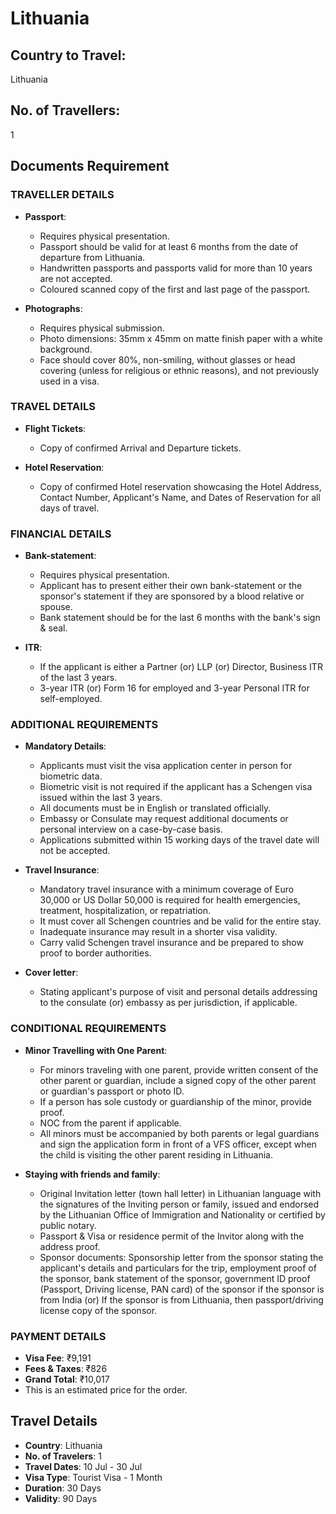 # Lithuania

## Country to Travel:
Lithuania

## No. of Travellers:
1

## Documents Requirement

### TRAVELLER DETAILS

- **Passport**:
  - Requires physical presentation.
  - Passport should be valid for at least 6 months from the date of departure from Lithuania.
  - Handwritten passports and passports valid for more than 10 years are not accepted.
  - Coloured scanned copy of the first and last page of the passport.

- **Photographs**:
  - Requires physical submission.
  - Photo dimensions: 35mm x 45mm on matte finish paper with a white background.
  - Face should cover 80%, non-smiling, without glasses or head covering (unless for religious or ethnic reasons), and not previously used in a visa.

### TRAVEL DETAILS

- **Flight Tickets**:
  - Copy of confirmed Arrival and Departure tickets.

- **Hotel Reservation**:
  - Copy of confirmed Hotel reservation showcasing the Hotel Address, Contact Number, Applicant's Name, and Dates of Reservation for all days of travel.

### FINANCIAL DETAILS

- **Bank-statement**:
  - Requires physical presentation.
  - Applicant has to present either their own bank-statement or the sponsor's statement if they are sponsored by a blood relative or spouse.
  - Bank statement should be for the last 6 months with the bank's sign & seal.

- **ITR**:
  - If the applicant is either a Partner (or) LLP (or) Director, Business ITR of the last 3 years.
  - 3-year ITR (or) Form 16 for employed and 3-year Personal ITR for self-employed.

### ADDITIONAL REQUIREMENTS

- **Mandatory Details**:
  - Applicants must visit the visa application center in person for biometric data.
  - Biometric visit is not required if the applicant has a Schengen visa issued within the last 3 years.
  - All documents must be in English or translated officially.
  - Embassy or Consulate may request additional documents or personal interview on a case-by-case basis.
  - Applications submitted within 15 working days of the travel date will not be accepted.

- **Travel Insurance**:
  - Mandatory travel insurance with a minimum coverage of Euro 30,000 or US Dollar 50,000 is required for health emergencies, treatment, hospitalization, or repatriation.
  - It must cover all Schengen countries and be valid for the entire stay.
  - Inadequate insurance may result in a shorter visa validity.
  - Carry valid Schengen travel insurance and be prepared to show proof to border authorities.

- **Cover letter**:
  - Stating applicant's purpose of visit and personal details addressing to the consulate (or) embassy as per jurisdiction, if applicable.

### CONDITIONAL REQUIREMENTS

- **Minor Travelling with One Parent**:
  - For minors traveling with one parent, provide written consent of the other parent or guardian, include a signed copy of the other parent or guardian's passport or photo ID.
  - If a person has sole custody or guardianship of the minor, provide proof.
  - NOC from the parent if applicable.
  - All minors must be accompanied by both parents or legal guardians and sign the application form in front of a VFS officer, except when the child is visiting the other parent residing in Lithuania.

- **Staying with friends and family**:
  - Original Invitation letter (town hall letter) in Lithuanian language with the signatures of the Inviting person or family, issued and endorsed by the Lithuanian Office of Immigration and Nationality or certified by public notary.
  - Passport & Visa or residence permit of the Invitor along with the address proof.
  - Sponsor documents: Sponsorship letter from the sponsor stating the applicant's details and particulars for the trip, employment proof of the sponsor, bank statement of the sponsor, government ID proof (Passport, Driving license, PAN card) of the sponsor if the sponsor is from India (or) If the sponsor is from Lithuania, then passport/driving license copy of the sponsor.

### PAYMENT DETAILS

- **Visa Fee**: ₹9,191
- **Fees & Taxes**: ₹826
- **Grand Total**: ₹10,017
- This is an estimated price for the order.

## Travel Details

- **Country**: Lithuania
- **No. of Travelers**: 1
- **Travel Dates**: 10 Jul - 30 Jul
- **Visa Type**: Tourist Visa - 1 Month
- **Duration**: 30 Days
- **Validity**: 90 Days
